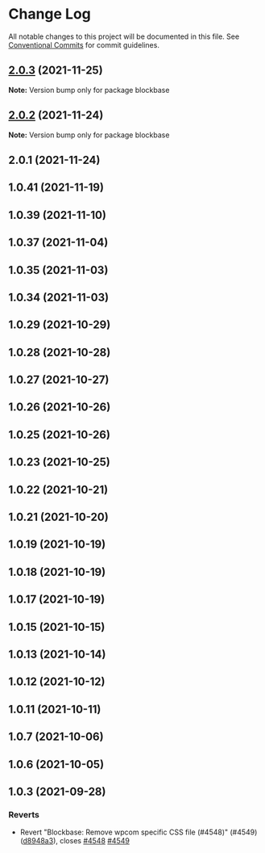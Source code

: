 # Change Log

All notable changes to this project will be documented in this file.
See [Conventional Commits](https://conventionalcommits.org) for commit guidelines.

## [2.0.3](https://github.com/Automattic/themes/compare/blockbase@2.0.2...blockbase@2.0.3) (2021-11-25)

**Note:** Version bump only for package blockbase





## [2.0.2](https://github.com/Automattic/themes/compare/blockbase@2.0.1...blockbase@2.0.2) (2021-11-24)

**Note:** Version bump only for package blockbase





## 2.0.1 (2021-11-24)



## 1.0.41 (2021-11-19)



## 1.0.39 (2021-11-10)



## 1.0.37 (2021-11-04)



## 1.0.35 (2021-11-03)



## 1.0.34 (2021-11-03)



## 1.0.29 (2021-10-29)



## 1.0.28 (2021-10-28)



## 1.0.27 (2021-10-27)



## 1.0.26 (2021-10-26)



## 1.0.25 (2021-10-26)



## 1.0.23 (2021-10-25)



## 1.0.22 (2021-10-21)



## 1.0.21 (2021-10-20)



## 1.0.19 (2021-10-19)



## 1.0.18 (2021-10-19)



## 1.0.17 (2021-10-19)



## 1.0.15 (2021-10-15)



## 1.0.13 (2021-10-14)



## 1.0.12 (2021-10-12)



## 1.0.11 (2021-10-11)



## 1.0.7 (2021-10-06)



## 1.0.6 (2021-10-05)



## 1.0.3 (2021-09-28)


### Reverts

* Revert "Blockbase: Remove wpcom specific CSS file (#4548)" (#4549) ([d8948a3](https://github.com/Automattic/themes/commit/d8948a3a9eb8242d1dfa5c53d259a786e1fea0e9)), closes [#4548](https://github.com/Automattic/themes/issues/4548) [#4549](https://github.com/Automattic/themes/issues/4549)
